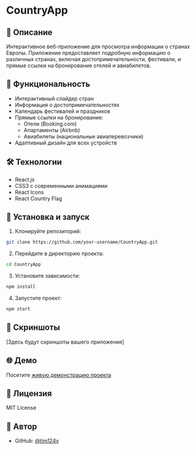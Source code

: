 # CountryApp

## 📝 Описание
Интерактивное веб-приложение для просмотра информации о странах Европы. Приложение предоставляет подробную информацию о различных странах, включая достопримечательности, фестивали, и прямые ссылки на бронирование отелей и авиабилетов.

## 🚀 Функциональность
- Интерактивный слайдер стран
- Информация о достопримечательностях
- Календарь фестивалей и праздников
- Прямые ссылки на бронирование:
  - Отели (Booking.com)
  - Апартаменты (Airbnb)
  - Авиабилеты (национальные авиаперевозчики)
- Адаптивный дизайн для всех устройств

## 🛠 Технологии
- React.js
- CSS3 с современными анимациями
- React Icons
- React Country Flag

## 🔧 Установка и запуск

1. Клонируйте репозиторий:
```bash
git clone https://github.com/your-username/CountryApp.git
```

2. Перейдите в директорию проекта:
```bash
cd CountryApp
```

3. Установите зависимости:
```bash
npm install
```

4. Запустите проект:
```bash
npm start
```

## 📱 Скриншоты
[Здесь будут скриншоты вашего приложения]

## 🌐 Демо
Посетите [живую демонстрацию проекта](https://tim124v.github.io/CountryApp/)

## 📄 Лицензия
MIT License

## 👤 Автор
- GitHub: [@tim124v](https://github.com/tim124v)